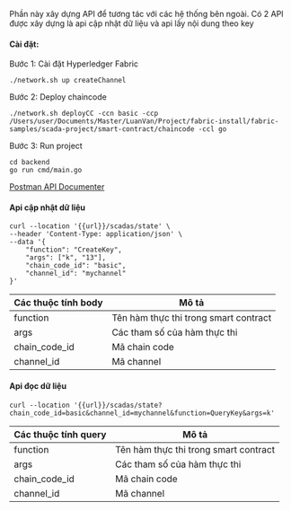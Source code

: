 Phần này xây dựng API để tương tác với các hệ thống bên ngoài. Có 2 API được xây dựng là api cập nhật dữ liệu và api lấy nội dung theo key

#### Cài đặt:

Bước 1: Cài đặt Hyperledger Fabric
```
./network.sh up createChannel
```

Bước 2: Deploy chaincode
```
./network.sh deployCC -ccn basic -ccp /Users/user/Documents/Master/LuanVan/Project/fabric-install/fabric-samples/scada-project/smart-contract/chaincode -ccl go
```

Bước 3: Run project
```
cd backend
go run cmd/main.go
```

[Postman API Documenter](https://documenter.getpostman.com/view/6827911/2s9Xy3sBBT)

#### Api cập nhật dữ liệu
```
curl --location '{{url}}/scadas/state' \
--header 'Content-Type: application/json' \
--data '{
    "function": "CreateKey",
    "args": ["k", "13"],
    "chain_code_id": "basic",
    "channel_id": "mychannel"
}'
```
| Các thuộc tính body | Mô tả |
|------------|-------|
| function | Tên hàm thực thi trong smart contract|
| args     | Các tham số của hàm thực thi |
| chain_code_id | Mã chain code |
| channel_id | Mã channel |

#### Api đọc dữ liệu
```
curl --location '{{url}}/scadas/state?chain_code_id=basic&channel_id=mychannel&function=QueryKey&args=k'
```
| Các thuộc tính query | Mô tả |
|------------|-------|
| function | Tên hàm thực thi trong smart contract|
| args     | Các tham số của hàm thực thi |
| chain_code_id | Mã chain code |
| channel_id | Mã channel |
